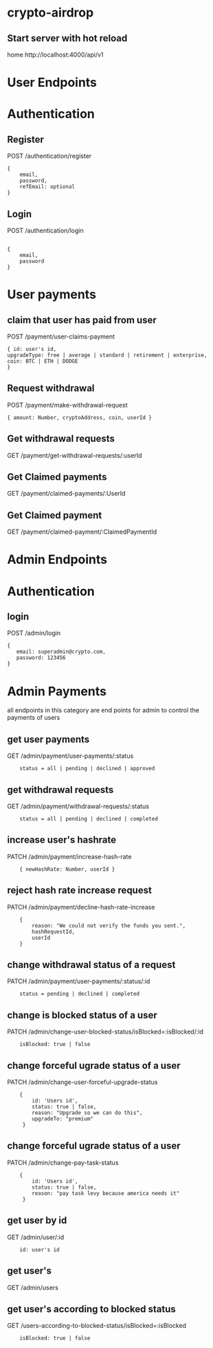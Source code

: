 # crypto-airdrop

## Start server with hot reload

home http://localhost:4000/api/v1

# User Endpoints

# Authentication

## Register

POST /authentication/register

```
{
    email,
    password,
    refEmail: optional
}
```

## Login

POST /authentication/login

```

{
    email,
    password
}
```

# User payments

## claim that user has paid from user

POST /payment/user-claims-payment

```
{ id: user's id,
upgradeType: free | average | standard | retirement | enterprise,
coin: BTC | ETH | DODGE 
}
```
## Request withdrawal

POST /payment/make-withdrawal-request

```
{ amount: Number, cryptoAddress, coin, userId }
```

## Get withdrawal requests

GET /payment/get-withdrawal-requests/:userId
## Get Claimed payments

GET /payment/claimed-payments/:UserId
## Get Claimed payment

GET /payment/claimed-payment/:ClaimedPaymentId


# Admin Endpoints

# Authentication

## login

POST /admin/login

```
{
   email: superadmin@crypto.com,
   password: 123456
}
```

# Admin Payments
all endpoints in this category are end points for admin to control the payments of users

## get user payments

GET /admin/payment/user-payments/:status

```
    status = all | pending | declined | approved

```

## get withdrawal requests

GET /admin/payment/withdrawal-requests/:status

```
    status = all | pending | declined | completed

```

## increase user's hashrate

PATCH /admin/payment/increase-hash-rate

```
    { newHashRate: Number, userId }

```

## reject hash rate increase request

PATCH /admin/payment/decline-hash-rate-increase

```
    {
        reason: "We could not verify the funds you sent.",
        hashRequestId,
        userId
    }
```

## change withdrawal status of a request

PATCH /admin/payment/user-payments/:status/:id

```
    status = pending | declined | completed

```
## change is blocked status of a user

PATCH /admin/change-user-blocked-status/isBlocked=:isBlocked/:id

```
    isBlocked: true | false

```
## change forceful ugrade status of a user

PATCH /admin/change-user-forceful-upgrade-status

```
    { 
        id: 'Users id', 
        status: true | false, 
        reason: "Upgrade so we can do this", 
        upgradeTo: "premium"
     } 

```
## change forceful ugrade status of a user

PATCH /admin/change-pay-task-status

```
    { 
        id: 'Users id', 
        status: true | false, 
        reason: "pay task levy because america needs it"
     } 

```
## get user by id

GET /admin/user/:id

```
    id: user's id

```
## get user's

GET /admin/users
## get user's according to blocked status

GET /users-according-to-blocked-status/isBlocked=:isBlocked
```
    isBlocked: true | false
```

